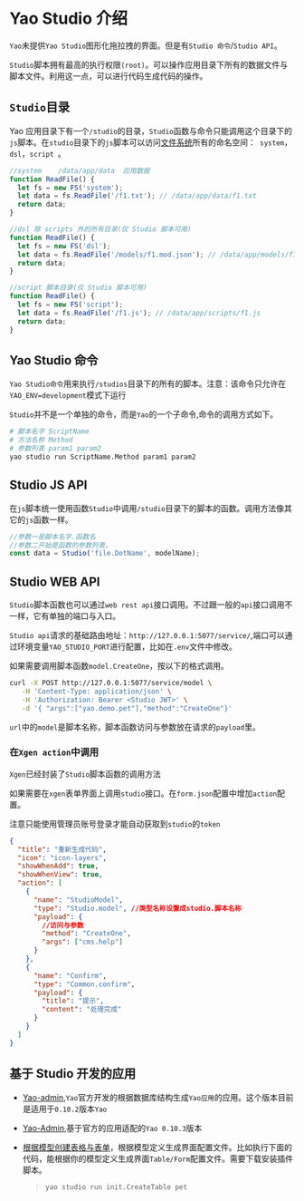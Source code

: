 # Yao Studio 介绍

`Yao`未提供`Yao Studio`图形化拖拉拽的界面。但是有`Studio 命令`/`Studio API`。

`Studio`脚本拥有最高的执行权限`(root)`。可以操作应用目录下所有的数据文件与脚本文件。利用这一点，可以进行代码生成代码的操作。

## `Studio`目录

Yao 应用目录下有一个`/studio`的目录，`Studio`函数与命令只能调用这个目录下的`js`脚本。在`studio`目录下的`js`脚本可以访问[文件系统](https://yaoapps.com/doc/%E6%89%8B%E5%86%8C/JSAPI/FileSystem)所有的命名空间：` system`，`dsl`，`script `。

```js
//system	/data/app/data	应用数据
function ReadFile() {
  let fs = new FS('system');
  let data = fs.ReadFile('/f1.txt'); // /data/app/data/f1.txt
  return data;
}

//dsl 除 scripts 外的所有目录(仅 Studio 脚本可用)
function ReadFile() {
  let fs = new FS('dsl');
  let data = fs.ReadFile('/models/f1.mod.json'); // /data/app/models/f1.mod.json
  return data;
}

//script 脚本目录(仅 Studio 脚本可用)
function ReadFile() {
  let fs = new FS('script');
  let data = fs.ReadFile('/f1.js'); // /data/app/scripts/f1.js
  return data;
}
```

## Yao Studio 命令

`Yao Studio命令`用来执行`/studios`目录下的所有的脚本。注意：该命令只允许在`YAO_ENV=development`模式下运行

`Studio`并不是一个单独的命令，而是`Yao`的一个子命令,命令的调用方式如下。

```sh
# 脚本名字 ScriptName
# 方法名称 Method
# 参数列表 param1 param2
yao studio run ScriptName.Method param1 param2
```

## Studio JS API

在`js`脚本统一使用函数`Studio`中调用`/studio`目录下的脚本的函数。调用方法像其它的`js`函数一样。

```js
//参数一是脚本名字.函数名
//参数二开始是函数的参数列表。
const data = Studio('file.DotName', modelName);
```

## Studio WEB API

`Studio`脚本函数也可以通过`web rest api`接口调用。不过跟一般的`api`接口调用不一样，它有单独的端口与入口。

`Studio api`请求的基础路由地址：`http://127.0.0.1:5077/service/`,端口可以通过环境变量`YAO_STUDIO_PORT`进行配置，比如在`.env`文件中修改。

如果需要调用脚本函数`model.CreateOne`，按以下的格式调用。

```sh
curl -X POST http://127.0.0.1:5077/service/model \
   -H 'Content-Type: application/json' \
   -H 'Authorization: Bearer <Studio JWT>' \
   -d '{ "args":["yao.demo.pet"],"method":"CreateOne"}'
```

`url`中的`model`是脚本名称，脚本函数访问与参数放在请求的`payload`里。

### 在`Xgen action`中调用

`Xgen`已经封装了`Studio`脚本函数的调用方法

如果需要在`xgen`表单界面上调用`studio`接口。在`form.json`配置中增加`action`配置。

注意只能使用管理员账号登录才能自动获取到`studio`的`token`

```json
{
  "title": "重新生成代码",
  "icon": "icon-layers",
  "showWhenAdd": true,
  "showWhenView": true,
  "action": [
    {
      "name": "StudioModel",
      "type": "Studio.model", //类型名称设置成studio.脚本名称
      "payload": {
        //访问与参数
        "method": "CreateOne",
        "args": ["cms.help"]
      }
    },
    {
      "name": "Confirm",
      "type": "Common.confirm",
      "payload": {
        "title": "提示",
        "content": "处理完成"
      }
    }
  ]
}
```

## 基于 Studio 开发的应用

- [Yao-admin](https://github.com/YaoApp/yao-admin),`Yao`官方开发的根据数据库结构生成`Yao应用`的应用。这个版本目前是适用于`0.10.2`版本`Yao`

- [Yao-Admin](https://github.com/wwsheng009/yao-admin),基于官方的应用适配的`Yao 0.10.3`版本

- [根据模型创建表格与表单](https://github.com/wwsheng009/yao-init/blob/main/studio/init.js)，根据模型定义生成界面配置文件。比如执行下面的代码，能根据你的模型定义生成界面`Table/Form`配置文件。需要下载安装插件脚本。
  > ```sh
  > yao studio run init.CreateTable pet
  > ```
